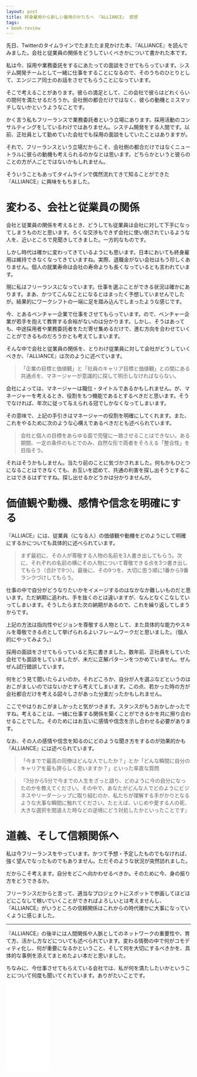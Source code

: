 ```yaml
---
layout: post
title: 終身雇用から新しい雇用のかたちへ 『ALLIANCE』 感想
tags: 
- book-review
---
```


先日、Twitterのタイムラインでたまたたま見かけた本、『ALLIANCE』を読んでみました。会社と従業員の関係をどうしていくべきかについて書かれた本です。

私は今、採用や業務委託をするにあたっての面談をさせてもらっています。システム開発チームとして一緒に仕事をすることになるので、そのうちのひとりとして、エンジニア同士のお話をさせてもらうことになっています。

そこで考えることがあります。彼らの満足として、この会社で彼らはどれくらいの間何を満たせるだろうか。会社側の都合だけではなく、彼らの動機とミスマッチしないかというようなことです。

かく言う私もフリーランスで業務委託者という立場にあります。採用活動のコンサルティングをしているわけではありません。システム開発をする人間です。以前、正社員として勤めていた会社でも採用の面談をしていたことはありますが。

それで、フリーランスという立場だからこそ、会社側の都合だけではなくニュートラルに彼らの動機も考えられるのかなとは思います。どちらかというと彼らのことの方が人ごとではないかもしれません。

そういうこともあってタイムラインで偶然流れてきて知ることができた『ALLIANCE』に興味をもちました。

# 変わる、会社と従業員の関係

会社と従業員の関係を考えるとき、どうしても従業員は会社に対して下手になってしまうものだと思います。ろくな交渉もできず会社に使い倒されているような人を、近いところで見聞きしてきました。一方的なものです。

しかし時代は確かに変わってきているようにも思います。日本においても終身雇用は維持できなくなってきていますね。実際、退職金がない会社はもう珍しくありません。個人の就業寿命は会社の寿命よりも長くなっているとも言われています。

現に私はフリーランスになっています。仕事を選ぶことができる状況は確かにあります。まあ、かつてこんなことになるとはまったく予想していませんでしたが。結果的にワークシフトの一端に足を踏み込んでしまったような感じです。


今、とあるベンチャー企業で仕事をさせてもらっています。ので、ベンチャー企業が若手を抱えて教育する余裕がないのは分かります。しかし、そうはあっても、中途採用者や業務委託者をただ寄せ集めるだけで、進む方向を合わせていくことができるものだろうかとも考えてしまいます。

そんな中で会社と従業員の関係を、とりわけ従業員に対して会社がどうしていくべきか、『ALLIANCE』は次のように述べています。

> 「企業の目標と価値観」と「社員のキャリア目標と価値観」との間にある共通点を、マネージャーが意識的に探して明示しなければならない。

会社によっては、マネージャーは職位・タイトルであるかもしれません。が、マネージャーを考えるとき、役割をもつ機能であるとするべきだと思います。そうでなければ、年次に従って与えられる冠でしかなくなってしまいます。

その意味で、上記の手引きはマネージャーの役割を明確にしてくれます。また、これをやるために次のような心構えであるべきだとも述べられています。

> 会社と個人の目標をあらゆる面で完璧に一致させることはできない。ある期間、一定の条件のもとでのみ、自然な形で両者をそろえる「整合性」を目指そう。

それはそうかもしません。当たり前のことに気づかされました。何もかもひとつになることはできなくても、お互いを認めて、共通の利害を探し出そうとすることはできるはずですね。探し出せるかどうかは分かりませんが。

# 価値観や動機、感情や信念を明確にする

『ALLIACE』には、従業員（になる人）の価値観や動機をどのようにして明確にするかについても具体的に述べられています。

> まず最初に、その人が尊敬する人物の名前を3人書き出してもらう。次に、それぞれの名前の横にその人物について尊敬できる点を3つ書き出してもらう（合計で9つ）。最後に、その9つを、大切に思う順に1番から9番ランクづけしてもらう。

仕事の中で自分がどうなりたいかをイメージするのはなかなか難しいものだと思います。ただ納期に追われ、手を抜くのとは違いますが、なんとなくこなしていってしまいます。そうしたらまた次の納期があるので、これを繰り返してしまうからです。

上記の方法は指向性やビジョンを尊敬する人物として、また具体的な能力やスキルを尊敬できる点として挙げられるよいフレームワークだと思いました。（個人的にやってみよう。）

採用の面談をさせてもらっていると先に書きました。数年前、正社員をしていた会社でも面談をしていましたが、未だに正解パターンをつかめていません。ぜんぜん試行錯誤しています。

何をどう見て聞いたらよいのか。それどころか、自分が人を選ぶなどというのはおこがましいのではないかとすら考えてしまいます。この点、若かった時の方が会社都合だけを考える図々しさがあった分楽だったかもしれません。

ここでやはりおこがましかったと気がつきます。スタンスがもうおかしかったですね。考えることは、一緒に仕事する関係を築くことができるかを共に擦り合わせることでした。そのためにはお互いに感情や信念を示し合わせる必要があります。

なお、その人の感情や信念を知るのにどのような聞き方をするのが効果的かも『ALLIANCE』には述べられています。

> 「今までで最高の同僚はどんな人でしたか？」とか「どんな瞬間に自分のキャリアを最も誇らしく思いますか？」といった率直な質問

> 『3分から5分で今までの人生をざっと語り、どのように今の自分になったのかを教えてください。その中で、あなたがどんな人でどのようにビジネスやリーダーシップに取り組むのか、私たちが理解する手がかりとなるような大事な瞬間に触れてください。たとえば、いじめや愛する人の死、大きな選択を間違えた時などの逆境にどう対処したかといったことです』

# 道義、そして信頼関係へ

私は今フリーランスをやっています。かつて予想・予定したものでもなければ、強く望んでなったものでもありません。ただそのような状況が突然訪れました。

だからこそ考えます。自分をどこへ向かわせるべきか。そのために今、身の振り方をどうできるか。

フリーランスだからと言って、適当なプロジェクトにスポットで参画してほどほどにこなして稼いでいくことができればよろしいとは考えませんし、『ALLIANCE』がいうところの信頼関係はこれからの時代確かに大事になっていくように感じました。

----

『ALLIANCE』の後半には人間関係や人脈としてのネットワークの重要性や、育て方、活かし方などについても述べられています。変わる情勢の中で何がコモディティ化し、何が重要になるかということ、そして何を大切にするべきかを、具体的な事例を添えてまとめたよい本だと思いました。

ちなみに、今仕事させてもらえている会社では、私が何を満たしたいかということについて何度も聞いてくれています。ありがたいことです。

<iframe style="width:120px;height:240px;" marginwidth="0" marginheight="0" scrolling="no" frameborder="0" src="//rcm-fe.amazon-adsystem.com/e/cm?lt1=_blank&bc1=000000&IS2=1&bg1=FFFFFF&fc1=000000&lc1=0000FF&t=fukuchiharuki-22&language=ja_JP&o=9&p=8&l=as4&m=amazon&f=ifr&ref=as_ss_li_til&asins=4478062579&linkId=717a6d4fd151e62ce4bfcc2fb774a2b5"></iframe>